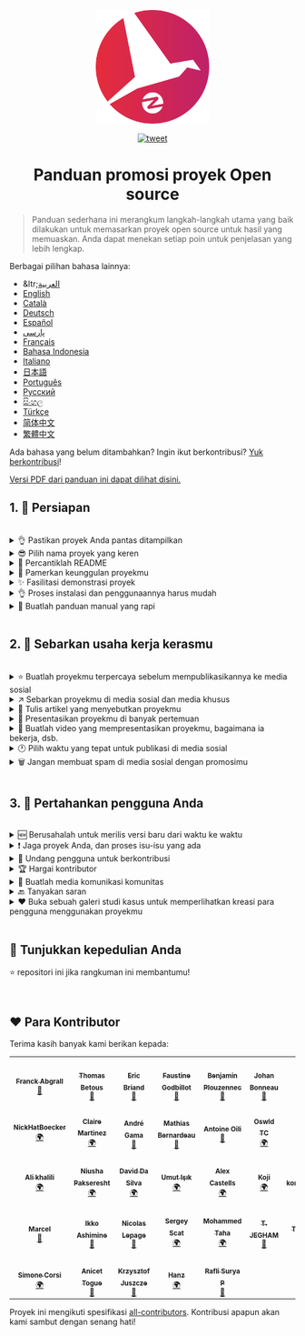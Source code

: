 <p align="center">
    <img alt="oss image" src="./imgs/zoss-logo.svg" height="200px" width="200px">
</p>

<p align="center">
  <a href="https://twitter.com/intent/tweet?text=How%20to%20promote%20your%20open-source%20projects%20@ZenikaOSS&url=https://github.com/zenika-open-source/open-source-promotion-cheat-sheet&hashtags=OpenSource,CheatSheet">
    <img alt="tweet" src="https://img.shields.io/twitter/url/https/twitter?label=Share%20on%20twitter&style=social" target="_blank" />
  </a>
</p>
<h1 align="center">Panduan promosi proyek Open source</h1>

> Panduan sederhana ini merangkum langkah-langkah utama yang baik dilakukan untuk memasarkan proyek open source untuk hasil yang memuaskan. Anda dapat menekan setiap poin untuk penjelasan yang lebih lengkap.

Berbagai pilihan bahasa lainnya:

- &ltr;[العربية](./README-ar.md)
- [English](./README.md)
- [Català](./README-ca.md)
- [Deutsch](./README-de.md)
- [Español](./README-es.md)
- [پارسی](./README-fa.md)
- [Français](./README-fr.md)
- [Bahasa Indonesia](./README-id.md)
- [Italiano](./README-it.md)
- [日本語](./README-jp.md)
- [Português](./README-pt.md)
- [Русский](./README-ru.md)
- [සිංහල](./README-si.md)
- [Türkçe](./README-tr.md)
- [简体中文](./README-zh-cn.md)
- [繁體中文](./README-zh-tw.md)

Ada bahasa yang belum ditambahkan? Ingin ikut berkontribusi? [Yuk berkontribusi](./CONTRIBUTING.md)!

[Versi PDF dari panduan ini dapat dilihat disini.](./pdf/cheat-sheet.pdf)

## 1. 🎢 Persiapan

<br />

<details>
<summary>👌 Pastikan proyek Anda pantas ditampilkan</summary>
<p>

> Proyek Anda harus cukup stabil dan memiliki setidaknya fitur yang diperlukan agar dapat menarik perhatian.

</p>
</details>

<details>
<summary>😎 Pilih nama proyek yang keren</summary>
<p>

> Pilihlah nama yang mudah diingat.

</p>
</details>

<details>
<summary>💅 Percantiklah README</summary>
<p>

> README adalah yang pertama dilihat oleh pengunjung. Jadikanlah ia sederhana, cantik, dan mudah dibaca. [Inilah koleksi README yang cantik](https://github.com/matiassingers/awesome-readme)

</p>
</details>

<details>
<summary>💪 Pamerkan keunggulan proyekmu</summary>
<p>

> Munculkan keunggulan proyekmu dan pastikan pengunjung melihatnya dulu.

</p>
</details>

<details>
<summary>✨ Fasilitasi demonstrasi proyek</summary>
<p>

> Pengunjung akan cepat menyerap tujuan dari proyek Anda, tentang bagaimana itu berkerja dan bagaimana cara menggunakannya. Memfasilitasi demonstrasi adalah cara terbaik untuk memuaskan pengguna. Contohnya:
>
> - Sebuah animasi GIF yang menjelaskan cara kerja proyekmu
> - Tautan kepada demonstrasi yang interaktif

</p>
</details>

<details>
<summary>👌 Proses instalasi dan penggunaannya harus mudah</summary>
<p>

> Anda akan kehilangan pengguna jika proyek Anda sulit digunakan.

</p>
</details>

<details>
<summary>📘 Buatlah panduan manual yang rapi</summary>
<p>

> Membuat panduan manual yang berkualitas pastinya adalah langkah yang penting. Jika Anda hanya mempunyai panduan kecil, Anda dapat menyelipkannya ke README. Sebaliknya, Anda dapat menyimpannya di laman terpisah. Beberapa proyek open source seperti [vuepress](https://v1.vuepress.vuejs.org) dapat membantu Anda membuat panduan manual dengan mudah.

 </p>
</details>

<br />

## 2. 📢 Sebarkan usaha kerja kerasmu

<br />

<details>
<summary>⭐ Buatlah proyekmu terpercaya sebelum mempublikasikannya ke media sosial</summary>
<p>

> Biasanya, pengunjung akan melihat banyaknya "Stars" yang proyek Anda punya sebelum mengambil keputusan. Setidaknya, beberapa "Stars" dapat membuat proyek Anda lebih dapat dipercaya ketimbang proyek yang memiliki 0 "Stars". Itulah mengapa Anda harus mengajak orang terdekat untuk membantu Anda.

</p>
</details>

<details>
<summary>↗️ Sebarkan proyekmu di media sosial dan media khusus</summary>
<p>

> Beritahukan kepada dunia mengenai produkmu! Publikasikan ke salah satu dari yang dibawah:
>
> - [Twitter](https://twitter.com)
> - [Linkedin](https://www.linkedin.com/)
> - [Facebook](https://www.facebook.com/)
> - [Reddit](https://www.reddit.com/)
> - [Dev.to](https://dev.to/)
> - [Lobsters](https://lobste.rs/)
> - [Hacker News](https://news.ycombinator.com/)
> - [Product Hunt](https://www.producthunt.com/)
> - [Beta page](https://betapage.co/)
> - [Human Coders](https://news.humancoders.com/)

</p>
</details>

<details>
<summary>📃 Tulis artikel yang menyebutkan proyekmu</summary>
<p>

> Tulis artikel tentang proyekmu. Isi artikel dapat menjelaskan mengenai _stack_ yang digunakan, bagaimana cara proyekmu bekerja, masalah apa yang anda temukan, dsb. Lalu publikasikan artikel ke media publikasi seperti:
>
> - [medium](https://medium.com/)
> - [dev.to](https://dev.to/)

</p>
</details>

<details>
<summary>🎤 Presentasikan proyekmu di banyak pertemuan</summary>
<p>

> Dengan mempresentasikan proyekmu didepan umum, proyekmu akan dapat lebih banyak perhatian.

</p>
</details>

<details>
<summary>🎥 Buatlah video yang mempresentasikan proyekmu, bagaimana ia bekerja, dsb.</summary>
<p>

> Merekam video bukanlah sesuatu yang mudah. Tapi, itu adalah metode yang paling efektif untuk membuat proyekmu terkenal.

</p>
</details>

<details>
<summary>🕐 Pilih waktu yang tepat untuk publikasi di media sosial</summary>
<p>

> Jangan publikasikan ketika musim liburan atau akhir pekan. Biasanya, waktu yang tepat adalah ditengah minggu.

</p>
</details>

<details>
<summary>🗑 Jangan membuat spam di media sosial dengan promosimu</summary>
<p>

> Jangan mempublikasi dua kali ke media yang sama. Itu akan dideteksi sebagai spam dan mengurangi reputasi proyekmu.

</p>
</details>

<br />

## 3. 🤝 Pertahankan pengguna Anda

<br />

<details>
<summary>🆕 Berusahalah untuk merilis versi baru dari waktu ke waktu</summary>
<p>

> Jaga dan tingkatkan proyek Anda dengan versi baru dan riwayat pergantian.

</p>
</details>

<details>
<summary>❗ Jaga proyek Anda, dan proses isu-isu yang ada</summary>
<p>

> Jangan biarkan satupun isu tanpa respon. Berbaik hatilah kepada orang yang membuka isu tersebut. 😉

</p>
</details>

<details>
<summary>🙏 Undang pengguna untuk berkontribusi</summary>
<p>

> Proyek yang berkualitas adalah proyek dengan komunitas dan kontributor yang aktif. Jadikan penggunamu tahu bahwa anda butuh bantuan dengan melabelkan isu-isu dengan label `contribution welcome` atau `good first issue`. [Lihat github labels](https://help.github.com/en/articles/about-labels).

</p>
</details>

<details>
<summary>🏆 Hargai kontributor</summary>
<p>

> Jadilah baik dengan orang-orang yang membantumu! Beberapa proyek seperti [gatsby](https://github.com/gatsbyjs/gatsby) memberikan hadiah keren kepada kontributor seperti kaos. Jika Anda tidak dapat mengikuti metode tersebut, Anda dapat memberikan kata terima kasih lewat media sosial ([ini contohnya](https://twitter.com/FranckAbgrall/status/1139470547492978688)). Buka bagian `Contributors` di README untuk memberikan kata terima kasih atau tampilkan mereka di panduan manual proyekmu. Berikut beberapa contohnya:
>
> - [vuepress (bagian kontributor di README)](https://github.com/vuejs/vuepress#code-contributors)
> - [Rythm.js (kontributor secara acak di tampilkan di halamn demo)](https://okazari.github.io/Rythm.js/)

</p>
</details>

<details>
<summary>💬 Buatlah media komunikasi komunitas</summary>
<p>

> GitHub Issues bukanlah yang terbaik dalam berkomunikasi dengan penggunamu. Jika perlu, Anda dapat menggunakan media komunikasi untuk berdiskusi dengan mereka:
>
> - [Discord](https://discord.com)
> - [Slack](https://slack.com)
> - [Gitter](https://gitter.im/)

</p>
</details>

<details>
<summary>🔙 Tanyakan saran</summary>
<p>

> Saran dari pengguna adalah jalan yang terbaik dalam memperbaiki proyek Anda. Mereka kemungkinan besar memiliki ide untuk fitur yang dapat meningkatkan kualitas proyek Anda.

</p>
</details>

<details>
<summary>❤️ Buka sebuah galeri studi kasus untuk memperlihatkan kreasi para pengguna menggunakan proyekmu</summary>
<p>

> Pendatang akan percaya dengan proyek Anda jika mereka melihat studi kasus yang lengkap dan cerita sukses, contohnya, [The Vuepress Gallery](https://vuepress.gallery/).

</p>
</details>

<br />

## 🙏 Tunjukkan kepedulian Anda

⭐️ repositori ini jika rangkuman ini membantumu!

<br />

## ❤️ Para Kontributor

Terima kasih banyak kami berikan kepada:

<!-- ALL-CONTRIBUTORS-LIST:START - Do not remove or modify this section -->
<!-- prettier-ignore-start -->
<!-- markdownlint-disable -->
<table>
  <tr>
    <td align="center"><a href="https://www.franck-abgrall.me/"><img src="https://avatars3.githubusercontent.com/u/9840435?v=4?s=100" width="100px;" alt=""/><br /><sub><b>Franck Abgrall</b></sub></a><br /><a href="https://github.com/zenika-open-source/promote-open-source-project/commits?author=kefranabg" title="Documentation">📖</a></td>
    <td align="center"><a href="https://github.com/tbetous"><img src="https://avatars3.githubusercontent.com/u/4435536?v=4?s=100" width="100px;" alt=""/><br /><sub><b>Thomas Betous</b></sub></a><br /><a href="https://github.com/zenika-open-source/promote-open-source-project/commits?author=tbetous" title="Documentation">📖</a></td>
    <td align="center"><a href="https://github.com/ebriand"><img src="https://avatars1.githubusercontent.com/u/1011902?v=4?s=100" width="100px;" alt=""/><br /><sub><b>Eric Briand</b></sub></a><br /><a href="https://github.com/zenika-open-source/promote-open-source-project/commits?author=ebriand" title="Documentation">📖</a></td>
    <td align="center"><a href="https://github.com/FaustineG"><img src="https://avatars.githubusercontent.com/u/27639429?v=4?s=100" width="100px;" alt=""/><br /><sub><b>Faustine Godbillot</b></sub></a><br /><a href="https://github.com/zenika-open-source/promote-open-source-project/commits?author=FaustineG" title="Documentation">📖</a></td>
    <td align="center"><a href="https://myvirtualstorybook.com/"><img src="https://avatars1.githubusercontent.com/u/5747538?v=4?s=100" width="100px;" alt=""/><br /><sub><b>Benjamin Plouzennec</b></sub></a><br /><a href="https://github.com/zenika-open-source/promote-open-source-project/commits?author=Okazari" title="Documentation">📖</a></td>
    <td align="center"><a href="https://github.com/Zenigata"><img src="https://avatars1.githubusercontent.com/u/1022393?v=4?s=100" width="100px;" alt=""/><br /><sub><b>Johan Bonneau</b></sub></a><br /><a href="https://github.com/zenika-open-source/promote-open-source-project/commits?author=Zenigata" title="Documentation">📖</a></td>
    <td align="center"><a href="https://github.com/bpetetot"><img src="https://avatars3.githubusercontent.com/u/516360?v=4?s=100" width="100px;" alt=""/><br /><sub><b>Benjamin Petetot</b></sub></a><br /><a href="https://github.com/zenika-open-source/promote-open-source-project/commits?author=bpetetot" title="Documentation">📖</a></td>
  </tr>
  <tr>
    <td align="center"><a href="https://nick-hat-boecker.de"><img src="https://avatars0.githubusercontent.com/u/8366071?v=4?s=100" width="100px;" alt=""/><br /><sub><b>NickHatBoecker</b></sub></a><br /><a href="#translation-NickHatBoecker" title="Translation">🌍</a></td>
    <td align="center"><a href="https://github.com/Claire"><img src="https://avatars2.githubusercontent.com/u/5114096?v=4?s=100" width="100px;" alt=""/><br /><sub><b>Claire Martinez</b></sub></a><br /><a href="#translation-claire" title="Translation">🌍</a></td>
    <td align="center"><a href="https://hazeforum.com/"><img src="https://avatars2.githubusercontent.com/u/31011359?v=4?s=100" width="100px;" alt=""/><br /><sub><b>André Gama</b></sub></a><br /><a href="https://github.com/zenika-open-source/promote-open-source-project/commits?author=andregamma" title="Documentation">📖</a></td>
    <td align="center"><a href="https://github.com/mbernardeau"><img src="https://avatars0.githubusercontent.com/u/7049049?v=4?s=100" width="100px;" alt=""/><br /><sub><b>Mathias Bernardeau</b></sub></a><br /><a href="https://github.com/zenika-open-source/promote-open-source-project/commits?author=mbernardeau" title="Documentation">📖</a></td>
    <td align="center"><a href="https://github.com/Antoineoili"><img src="https://avatars1.githubusercontent.com/u/50737365?v=4?s=100" width="100px;" alt=""/><br /><sub><b>Antoine Oili</b></sub></a><br /><a href="https://github.com/zenika-open-source/promote-open-source-project/commits?author=Antoineoili" title="Documentation">📖</a></td>
    <td align="center"><a href="https://twitter.com/dev_oswld"><img src="https://avatars1.githubusercontent.com/u/40254158?v=4?s=100" width="100px;" alt=""/><br /><sub><b>Oswld TC</b></sub></a><br /><a href="#translation-dev-oswld" title="Translation">🌍</a></td>
    <td align="center"><a href="https://yizhiyue.me"><img src="https://avatars3.githubusercontent.com/u/8545277?v=4?s=100" width="100px;" alt=""/><br /><sub><b>Zhiyue Yi</b></sub></a><br /><a href="#translation-ZhiyueYi" title="Translation">🌍</a></td>
  </tr>
  <tr>
    <td align="center"><a href="https://github.com/aliruss"><img src="https://avatars3.githubusercontent.com/u/32896351?v=4?s=100" width="100px;" alt=""/><br /><sub><b>Ali khalili</b></sub></a><br /><a href="#translation-aliruss" title="Translation">🌍</a></td>
    <td align="center"><a href="https://pakseresht.eu/"><img src="https://avatars3.githubusercontent.com/u/9018054?v=4?s=100" width="100px;" alt=""/><br /><sub><b>Niusha Pakseresht</b></sub></a><br /><a href="#translation-niusha-paks" title="Translation">🌍</a></td>
    <td align="center"><a href="https://github.com/david-dasilva"><img src="https://avatars1.githubusercontent.com/u/372391?v=4?s=100" width="100px;" alt=""/><br /><sub><b>David Da Silva</b></sub></a><br /><a href="#translation-david-dasilva" title="Translation">🌍</a></td>
    <td align="center"><a href="http://umuts.info"><img src="https://avatars2.githubusercontent.com/u/3245166?v=4?s=100" width="100px;" alt=""/><br /><sub><b>Umut Işık</b></sub></a><br /><a href="#translation-umutphp" title="Translation">🌍</a></td>
    <td align="center"><a href="https://github.com/alextremp"><img src="https://avatars0.githubusercontent.com/u/20399660?v=4?s=100" width="100px;" alt=""/><br /><sub><b>Alex Castells</b></sub></a><br /><a href="#translation-alextremp" title="Translation">🌍</a></td>
    <td align="center"><a href="https://kojikoji.ga"><img src="https://avatars0.githubusercontent.com/u/474225?v=4?s=100" width="100px;" alt=""/><br /><sub><b>Koji</b></sub></a><br /><a href="#translation-koji" title="Translation">🌍</a></td>
    <td align="center"><a href="https://github.com/MasterBrian99"><img src="https://avatars0.githubusercontent.com/u/37585474?v=4?s=100" width="100px;" alt=""/><br /><sub><b>pasindu p konghawaththa</b></sub></a><br /><a href="#translation-MasterBrian99" title="Translation">🌍</a></td>
  </tr>
  <tr>
    <td align="center"><a href="http://adsoleware.com/"><img src="https://avatars.githubusercontent.com/u/40896559?v=4?s=100" width="100px;" alt=""/><br /><sub><b>Marcel</b></sub></a><br /><a href="https://github.com/zenika-open-source/promote-open-source-project/commits?author=hackthedev" title="Documentation">📖</a></td>
    <td align="center"><a href="https://bandism.net/"><img src="https://avatars.githubusercontent.com/u/22633385?v=4?s=100" width="100px;" alt=""/><br /><sub><b>Ikko Ashimine</b></sub></a><br /><a href="https://github.com/zenika-open-source/promote-open-source-project/commits?author=eltociear" title="Documentation">📖</a></td>
    <td align="center"><a href="https://github.com/nlepage"><img src="https://avatars.githubusercontent.com/u/19571875?v=4?s=100" width="100px;" alt=""/><br /><sub><b>Nicolas Lepage</b></sub></a><br /><a href="#maintenance-nlepage" title="Maintenance">🚧</a></td>
    <td align="center"><a href="https://github.com/sergey-scat"><img src="https://avatars.githubusercontent.com/u/31442538?v=4?s=100" width="100px;" alt=""/><br /><sub><b>Sergey Scat</b></sub></a><br /><a href="#translation-sergey-scat" title="Translation">🌍</a></td>
    <td align="center"><a href="https://github.com/JustE3saR"><img src="https://avatars.githubusercontent.com/u/62352949?v=4?s=100" width="100px;" alt=""/><br /><sub><b>Mohammed Taha</b></sub></a><br /><a href="#translation-JustE3saR" title="Translation">🌍</a></td>
    <td align="center"><a href="https://github.com/Tazminia"><img src="https://avatars.githubusercontent.com/u/41241424?v=4?s=100" width="100px;" alt=""/><br /><sub><b>T. JEGHAM</b></sub></a><br /><a href="https://github.com/zenika-open-source/promote-open-source-project/pulls?q=is%3Apr+reviewed-by%3ATazminia" title="Reviewed Pull Requests">👀</a></td>
    <td align="center"><a href="https://github.com/Tarektouati"><img src="https://avatars.githubusercontent.com/u/19335073?v=4?s=100" width="100px;" alt=""/><br /><sub><b>Tarek Touati</b></sub></a><br /><a href="https://github.com/zenika-open-source/promote-open-source-project/pulls?q=is%3Apr+reviewed-by%3ATarektouati" title="Reviewed Pull Requests">👀</a></td>
  </tr>
  <tr>
    <td align="center"><a href="https://github.com/simonecorsi"><img src="https://avatars.githubusercontent.com/u/5617452?v=4?s=100" width="100px;" alt=""/><br /><sub><b>Simone Corsi</b></sub></a><br /><a href="#translation-simonecorsi" title="Translation">🌍</a></td>
    <td align="center"><a href="https://github.com/atogue"><img src="https://avatars.githubusercontent.com/u/5642182?v=4?s=100" width="100px;" alt=""/><br /><sub><b>Anicet Togue</b></sub></a><br /><a href="https://github.com/zenika-open-source/promote-open-source-project/pulls?q=is%3Apr+reviewed-by%3Aatogue" title="Reviewed Pull Requests">👀</a></td>
    <td align="center"><a href="https://www.linkedin.com/in/krzysztof-juszcze-01b395118/"><img src="https://avatars.githubusercontent.com/u/17763895?v=4?s=100" width="100px;" alt=""/><br /><sub><b>Krzysztof Juszcze</b></sub></a><br /><a href="https://github.com/zenika-open-source/promote-open-source-project/commits?author=Gerappa92" title="Documentation">📖</a></td>
    <td align="center"><a href="https://godot.id/"><img src="https://avatars.githubusercontent.com/u/40712686?v=4?s=100" width="100px;" alt=""/><br /><sub><b>Hanz</b></sub></a><br /><a href="#translation-HanzCEO" title="Translation">🌍</a></td>
    <td align="center"><a href="https://github.com/RSurya99"><img src="https://avatars.githubusercontent.com/u/73375663?v=4?s=100" width="100px;" alt=""/><br /><sub><b>Rafli Surya P</b></sub></a><br /><a href="https://github.com/zenika-open-source/promote-open-source-project/commits?author=RSurya99" title="Documentation">📖</a></td>
  </tr>
</table>

<!-- markdownlint-restore -->
<!-- prettier-ignore-end -->

<!-- ALL-CONTRIBUTORS-LIST:END -->

Proyek ini mengikuti spesifikasi [all-contributors](https://github.com/all-contributors/all-contributors). Kontribusi apapun akan kami sambut dengan senang hati!
